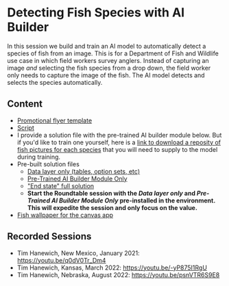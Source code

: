 # Detecting Fish Species with AI Builder
In this session we build and train an AI model to automatically detect a species of fish from an image. This is for a Department of Fish and Wildlife use case in which field workers survey anglers. Instead of capturing an image *and* selecting the fish species from a drop down, the field worker only needs to capture the image of the fish. The AI model detects and selects the species automatically.

## Content
- [Promotional flyer template](./Flyer.pptx)
- [Script](./Script.md)
- I provide a solution file with the pre-trained AI builder module below. But if you'd like to train one yourself, here is a [link to download a reposity of fish pictures for each species](https://tahmst.blob.core.windows.net/demo-assets/FishPictures.zip?sp=r&st=2022-05-16T14:32:28Z&se=2036-04-01T22:32:28Z&sv=2020-08-04&sr=b&sig=tk%2B46cVaFK7KgR7%2FHOOJA1OgkRsIcBd9%2FTzUw1Ozj%2Bs%3D) that you will need to supply to the model during training.
- Pre-built solution files
    - [Data layer only (tables, option sets, etc)](./Solutions/FishSpeciesDetectionDataLayerOnly_1_0_0_1.zip)
    - [Pre-Trained AI Builder Module Only](./Solutions/FishSpeciesDetectionAIModelOnly_1_0_0_1.zip)
    - ["End state" full solution](./Solutions/FishSpeciesDetection_1_0_0_2.zip)
    - **Start the Roundtable session with the *Data layer only* and *Pre-Trained AI Builder Module Only* pre-installed in the environment. This will expedite the session and only focus on the value.**
- [Fish wallpaper for the canvas app](./fish-wallpaper.jpg)

## Recorded Sessions
- Tim Hanewich, New Mexico, January 2021: https://youtu.be/q0dV0Tr_Dm4
- Tim Hanewich, Kansas, March 2022: https://youtu.be/-yP875I1RgU
- Tim Hanewich, Nebraska, August 2022: https://youtu.be/psnVTR6S9E8